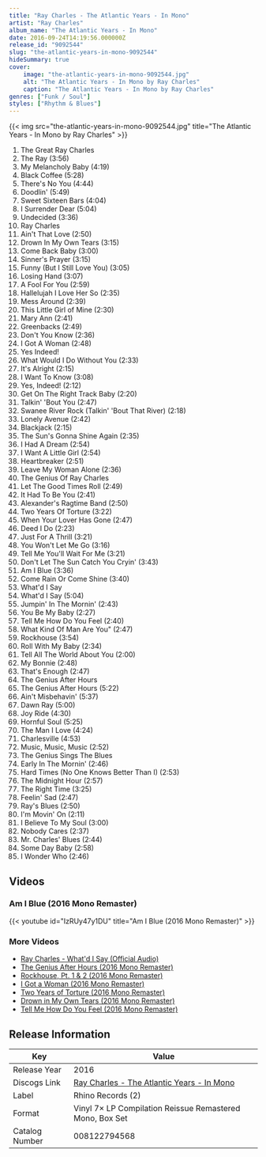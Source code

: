 ```yaml
---
title: "Ray Charles - The Atlantic Years - In Mono"
artist: "Ray Charles"
album_name: "The Atlantic Years - In Mono"
date: 2016-09-24T14:19:56.000000Z
release_id: "9092544"
slug: "the-atlantic-years-in-mono-9092544"
hideSummary: true
cover:
    image: "the-atlantic-years-in-mono-9092544.jpg"
    alt: "The Atlantic Years - In Mono by Ray Charles"
    caption: "The Atlantic Years - In Mono by Ray Charles"
genres: ["Funk / Soul"]
styles: ["Rhythm & Blues"]
---
```


{{< img src="the-atlantic-years-in-mono-9092544.jpg" title="The Atlantic Years - In Mono by Ray Charles" >}}

<!-- section break -->

1. The Great Ray Charles
2. The Ray (3:56)
3. My Melancholy Baby (4:19)
4. Black Coffee (5:28)
5. There's No You (4:44)
6. Doodlin' (5:49)
7. Sweet Sixteen Bars (4:04)
8. I Surrender Dear (5:04)
9. Undecided (3:36)
10. Ray Charles
11. Ain't That Love (2:50)
12. Drown In My Own Tears (3:15)
13. Come Back Baby (3:00)
14. Sinner's Prayer (3:15)
15. Funny (But I Still Love You) (3:05)
16. Losing Hand (3:07)
17. A Fool For You (2:59)
18. Hallelujah I Love Her So (2:35)
19. Mess Around (2:39)
20. This Little Girl of Mine (2:30)
21. Mary Ann (2:41)
22. Greenbacks (2:49)
23. Don't You Know (2:36)
24. I Got A Woman (2:48)
25. Yes Indeed!
26. What Would I Do Without You (2:33)
27. It's Alright (2:15)
28. I Want To Know (3:08)
29. Yes, Indeed! (2:12)
30. Get On The Right Track Baby (2:20)
31. Talkin' 'Bout You (2:47)
32. Swanee River Rock (Talkin' 'Bout That River) (2:18)
33. Lonely Avenue (2:42)
34. Blackjack (2:15)
35. The Sun's Gonna Shine Again (2:35)
36. I Had A Dream (2:54)
37. I Want A Little Girl (2:54)
38. Heartbreaker (2:51)
39. Leave My Woman Alone (2:36)
40. The Genius Of Ray Charles
41. Let The Good Times Roll (2:49)
42. It Had To Be You (2:41)
43. Alexander's Ragtime Band (2:50)
44. Two Years Of Torture (3:22)
45. When Your Lover Has Gone (2:47)
46. Deed I Do (2:23)
47. Just For A Thrill (3:21)
48. You Won't Let Me Go (3:16)
49. Tell Me You'll Wait For Me (3:21)
50. Don't Let The Sun Catch You Cryin' (3:43)
51. Am I Blue (3:36)
52. Come Rain Or Come Shine (3:40)
53. What'd I Say
54. What'd I Say (5:04)
55. Jumpin' In The Mornin' (2:43)
56. You Be My Baby (2:27)
57. Tell Me How Do You Feel (2:40)
58. What Kind Of Man Are You" (2:47)
59. Rockhouse (3:54)
60. Roll With My Baby (2:34)
61. Tell All The World About You (2:00)
62. My Bonnie (2:48)
63. That's Enough (2:47)
64. The Genius After Hours
65. The Genius After Hours (5:22)
66. Ain't Misbehavin' (5:37)
67. Dawn Ray (5:00)
68. Joy Ride (4:30)
69. Hornful Soul (5:25)
70. The Man I Love (4:24)
71. Charlesville (4:53)
72. Music, Music, Music (2:52)
73. The Genius Sings The Blues
74. Early In The Mornin' (2:46)
75. Hard Times (No One Knows Better Than I) (2:53)
76. The Midnight Hour (2:57)
77. The Right Time (3:25)
78. Feelin' Sad (2:47)
79. Ray's Blues (2:50)
80. I'm Movin' On (2:11)
81. I Believe To My Soul (3:00)
82. Nobody Cares (2:37)
83. Mr. Charles' Blues (2:44)
84. Some Day Baby (2:58)
85. I Wonder Who (2:46)

<!-- section break -->




## Videos
### Am I Blue (2016 Mono Remaster)
{{< youtube id="IzRUy47y1DU" title="Am I Blue (2016 Mono Remaster)" >}}<br>

### More Videos

- [Ray Charles - What'd I Say (Official Audio)](https://www.youtube.com/watch?v=6uTDa3771HM)
- [The Genius After Hours (2016 Mono Remaster)](https://www.youtube.com/watch?v=sXv2EQ-Yb30)
- [Rockhouse, Pt. 1 & 2 (2016 Mono Remaster)](https://www.youtube.com/watch?v=wiaq32IOYRU)
- [I Got a Woman (2016 Mono Remaster)](https://www.youtube.com/watch?v=mvBpsTE-p8w)
- [Two Years of Torture (2016 Mono Remaster)](https://www.youtube.com/watch?v=NVn8KbLqXDI)
- [Drown in My Own Tears (2016 Mono Remaster)](https://www.youtube.com/watch?v=xSXaXj9pLoY)
- [Tell Me How Do You Feel (2016 Mono Remaster)](https://www.youtube.com/watch?v=1t6ieA4W-h4)


## Release Information
|  Key           | Value                                                |
| ---------------| ---------------------------------------------------- |
| Release Year   | 2016                                   |
| Discogs Link   | [Ray Charles - The Atlantic Years - In Mono](https://www.discogs.com/release/9092544-Ray-Charles-The-Atlantic-Years-In-Mono) |
| Label          | Rhino Records (2) |
| Format         | Vinyl 7× LP Compilation Reissue Remastered Mono, Box Set |
| Catalog Number | 008122794568 |
